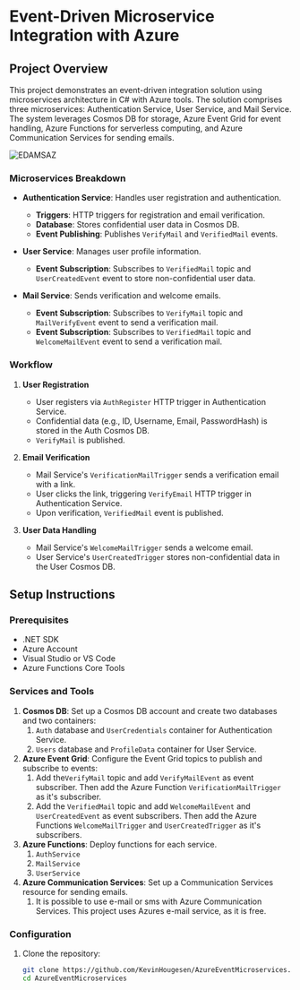 # Event-Driven Microservice Integration with Azure

## Project Overview

This project demonstrates an event-driven integration solution using microservices architecture in C# with Azure tools. The solution comprises three microservices: Authentication Service, User Service, and Mail Service. The system leverages Cosmos DB for storage, Azure Event Grid for event handling, Azure Functions for serverless computing, and Azure Communication Services for sending emails.

![EDAMSAZ](https://github.com/KevinHougesen/AzureEventMicroservices/assets/83435086/fd650b8f-df75-4ac9-ac0c-569b71d36027)

### Microservices Breakdown

- **Authentication Service**: Handles user registration and authentication.

  - **Triggers**: HTTP triggers for registration and email verification.
  - **Database**: Stores confidential user data in Cosmos DB.
  - **Event Publishing**: Publishes `VerifyMail` and `VerifiedMail` events.

- **User Service**: Manages user profile information.

  - **Event Subscription**: Subscribes to `VerifiedMail` topic and `UserCreatedEvent` event to store non-confidential user data.

- **Mail Service**: Sends verification and welcome emails.
  - **Event Subscription**: Subscribes to `VerifyMail` topic and `MailVerifyEvent` event to send a verification mail.
  - **Event Subscription**: Subscribes to `VerifiedMail` topic and `WelcomeMailEvent` event to send a verification mail.

### Workflow

1. **User Registration**

   - User registers via `AuthRegister` HTTP trigger in Authentication Service.
   - Confidential data (e.g., ID, Username, Email, PasswordHash) is stored in the Auth Cosmos DB.
   - `VerifyMail` is published.

2. **Email Verification**

   - Mail Service's `VerificationMailTrigger` sends a verification email with a link.
   - User clicks the link, triggering `VerifyEmail` HTTP trigger in Authentication Service.
   - Upon verification, `VerifiedMail` event is published.

3. **User Data Handling**
   - Mail Service's `WelcomeMailTrigger` sends a welcome email.
   - User Service's `UserCreatedTrigger` stores non-confidential data in the User Cosmos DB.

## Setup Instructions

### Prerequisites

- .NET SDK
- Azure Account
- Visual Studio or VS Code
- Azure Functions Core Tools

### Services and Tools

1. **Cosmos DB**: Set up a Cosmos DB account and create two databases and two containers:
   1. `Auth` database and `UserCredentials` container for Authentication Service.
   2. `Users` database and `ProfileData` container for User Service.
2. **Azure Event Grid**: Configure the Event Grid topics to publish and subscribe to events:
   1. Add the`VerifyMail` topic and add `VerifyMailEvent` as event subscriber. Then add the Azure Function `VerificationMailTrigger` as it's subscriber.
   2. Add the `VerifiedMail` topic and add `WelcomeMailEvent` and `UserCreatedEvent` as event subscribers. Then add the Azure Functions `WelcomeMailTrigger` and `UserCreatedTrigger` as it's subscribers.
3. **Azure Functions**: Deploy functions for each service.
   1. `AuthService`
   2. `MailService`
   3. `UserService`
4. **Azure Communication Services**: Set up a Communication Services resource for sending emails.
   1. It is possible to use e-mail or sms with Azure Communication Services. This project uses Azures e-mail service, as it is free.

### Configuration

1. Clone the repository:
   ```sh
   git clone https://github.com/KevinHougesen/AzureEventMicroservices.git
   cd AzureEventMicroservices
   ```
